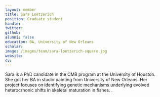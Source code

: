 ```yaml
---
layout: member
title: Sara Loetzerich
position: Graduate student
handle:
twitter:
github:
alumni: false
education: BA, University of New Orleans
scholar:
image: /images/team/sara-loetzerich-square.jpg
website:
cv:
---
```


Sara is a PhD candidate in the CMB program at the University of Houston. She got her BA in studio painting from University of New Orleans. Her project focuses on identifying genetic mechanisms underlying evolved heterocrhonic shifts in skeletal maturation in fishes.
.
